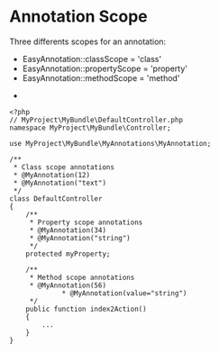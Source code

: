 Annotation Scope
================

Three differents scopes for an annotation:


* EasyAnnotation::classScope = 'class'
* EasyAnnotation::propertyScope = 'property'
* EasyAnnotation::methodScope = 'method'

-

	<?php
	// MyProject\MyBundle\DefaultController.php
	namespace MyProject\MyBundle\Controller;

	use MyProject\MyBundle\MyAnnotations\MyAnnotation;

	/**
	 * Class scope annotations
	 * @MyAnnotation(12)
	 * @MyAnnotation("text")
	 */
	class DefaultController
	{
		/**
		 * Property scope annotations
		 * @MyAnnotation(34)
		 * @MyAnnotation("string")
		 */
		protected myProperty;

		/**
		 * Method scope annotations
		 * @MyAnnotation(56)
                 * @MyAnnotation(value="string")
		 */
		public function index2Action()
		{
			...
		}
	}
